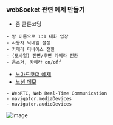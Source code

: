 ### webSocket 관련 예제 만들기

- 줌 클론코딩
```
- 방 이름으로 1:1 대화 입장
- 사용자 닉네임 설정
- 카메라 디바이스 전환
- (모바일) 전면/후면 카메라 전환
- 음소거, 카메라 on/off
```
- [노마드코더 예제](https://nomadcoders.co/noom)
- [노션 메모](https://dusunax.notion.site/WebSocket-2-WebRTC-50c5cea8d54e4058acf0cf3541023d67)

```
- WebRTC, Web Real-Time Communication
- navigator.mediaDevices
- navigator.audioDevices
```

![image](https://user-images.githubusercontent.com/94776135/232493963-a63849b3-a3ee-4147-ba3b-dc167a64424e.png)
